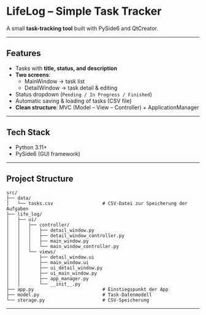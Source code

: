 # LifeLog – Simple Task Tracker

A small **task-tracking tool** built with PySide6 and QtCreator.

---

## Features
- Tasks with **title, status, and description**
- **Two screens**:
  - MainWindow → task list
  - DetailWindow → task detail & editing
- Status dropdown (`Pending / In Progress / Finished`)
- Automatic saving & loading of tasks (CSV file)
- **Clean structure**: MVC (Model – View – Controller) + ApplicationManager

---

## Tech Stack

- Python 3.11+
- PySide6 (GUI framework)

---

## Project Structure
```text
src/
├── data/
│   └── tasks.csv                  # CSV-Datei zur Speicherung der Aufgaben
├── life_log/
│   ├── ui/
│   │   ├── controller/
│   │   │   ├── detail_window.py
│   │   │   ├── detail_window_controller.py
│   │   │   ├── main_window.py
│   │   │   └── main_window_controller.py
│   │   └── views/
│   │       ├── detail_window.ui
│   │       ├── main_window.ui
│   │       ├── ui_detail_window.py
│   │       ├── ui_main_window.py
│   │       ├── app_manager.py
│   │       └── __init__.py
├── app.py                         # Einstiegspunkt der App
├── model.py                       # Task-Datenmodell
└── storage.py                     # CSV-Speicherung
```
---

